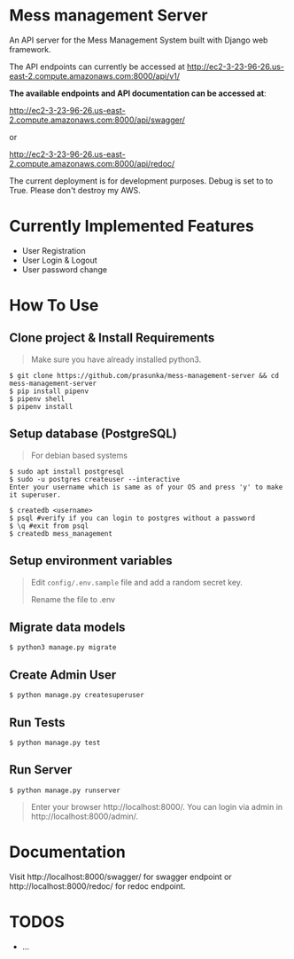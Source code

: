 # Mess management Server

An API server for the Mess Management System built with Django web framework. 

The API endpoints can currently be accessed at http://ec2-3-23-96-26.us-east-2.compute.amazonaws.com:8000/api/v1/

**The available endpoints and API documentation can be accessed at**:

http://ec2-3-23-96-26.us-east-2.compute.amazonaws.com:8000/api/swagger/

or 

http://ec2-3-23-96-26.us-east-2.compute.amazonaws.com:8000/api/redoc/

The current deployment is for development purposes. Debug is set to to True.
Please don't destroy my AWS.

Currently Implemented Features 
=
- User Registration
- User Login & Logout
- User password change

How To Use
=
## Clone project & Install Requirements
> Make sure you have already installed python3.
```
$ git clone https://github.com/prasunka/mess-management-server && cd mess-management-server
$ pip install pipenv
$ pipenv shell
$ pipenv install
```
## Setup database (PostgreSQL)
> For debian based systems
```
$ sudo apt install postgresql
$ sudo -u postgres createuser --interactive
Enter your username which is same as of your OS and press 'y' to make it superuser.

$ createdb <username>
$ psql #verify if you can login to postgres without a password
$ \q #exit from psql
$ createdb mess_management
```
## Setup environment variables
> Edit `config/.env.sample` file and add a random secret key. 
>
> Rename the file to .env

## Migrate data models
```
$ python3 manage.py migrate
```
## Create Admin User
```
$ python manage.py createsuperuser
```
## Run Tests
```
$ python manage.py test
```
## Run Server
```
$ python manage.py runserver
```
> Enter your browser http://localhost:8000/. You can login via admin in http://localhost:8000/admin/.

Documentation
=
Visit http://localhost:8000/swagger/ for swagger endpoint or http://localhost:8000/redoc/ for redoc endpoint.

TODOS
=
- ...
